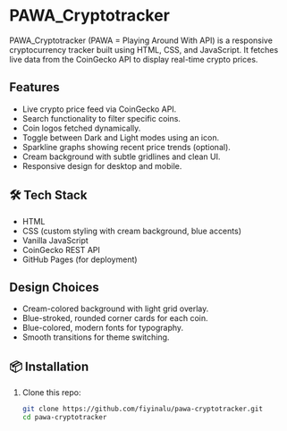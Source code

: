 # PAWA_Cryptotracker

PAWA_Cryptotracker (PAWA = Playing Around With API) is a responsive cryptocurrency tracker built using HTML, CSS, and JavaScript. It fetches live data from the CoinGecko API to display real-time crypto prices.

##  Features
- Live crypto price feed via CoinGecko API.
- Search functionality to filter specific coins.
- Coin logos fetched dynamically.
- Toggle between Dark and Light modes using an icon.
- Sparkline graphs showing recent price trends (optional).
- Cream background with subtle gridlines and clean UI.
- Responsive design for desktop and mobile.

## 🛠️ Tech Stack
- HTML
- CSS (custom styling with cream background, blue accents)
- Vanilla JavaScript
- CoinGecko REST API
- GitHub Pages (for deployment)

## Design Choices
- Cream-colored background with light grid overlay.
- Blue-stroked, rounded corner cards for each coin.
- Blue-colored, modern fonts for typography.
- Smooth transitions for theme switching.

## 📦 Installation
1. Clone this repo:
   ```bash
   git clone https://github.com/fiyinalu/pawa-cryptotracker.git
   cd pawa-cryptotracker
